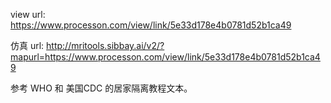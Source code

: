 view url: https://www.processon.com/view/link/5e33d178e4b0781d52b1ca49

仿真 url: <http://mritools.sibbay.ai/v2/?mapurl=https://www.processon.com/view/link/5e33d178e4b0781d52b1ca49>

参考 WHO 和 美国CDC 的居家隔离教程文本。